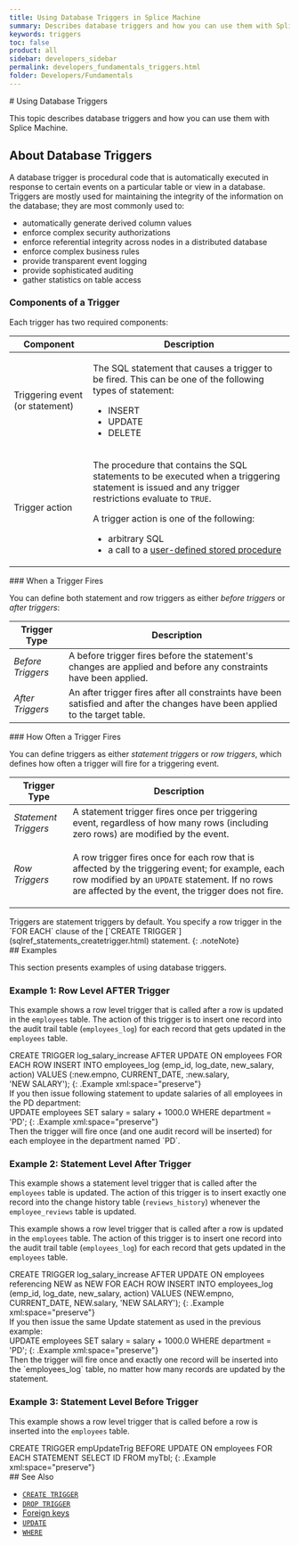 ```yaml
---
title: Using Database Triggers in Splice Machine
summary: Describes database triggers and how you can use them with Splice Machine.
keywords: triggers
toc: false
product: all
sidebar: developers_sidebar
permalink: developers_fundamentals_triggers.html
folder: Developers/Fundamentals
---
```

<section>
<div class="TopicContent" data-swiftype-index="true" markdown="1">
# Using Database Triggers

This topic describes database triggers and how you can use them with
Splice Machine.

## About Database Triggers

A database trigger is procedural code that is automatically executed in
response to certain events on a particular table or view in a database.
Triggers are mostly used for maintaining the integrity of the
information on the database; they are most commonly used to:

* automatically generate derived column values
* enforce complex security authorizations
* enforce referential integrity across nodes in a distributed database
* enforce complex business rules
* provide transparent event logging
* provide sophisticated auditing
* gather statistics on table access

### Components of a Trigger

Each trigger has two required components:

<table summary="Descriptions of trigger components.">
                <col />
                <col />
                <thead>
                    <tr>
                        <th>Component</th>
                        <th>Description</th>
                    </tr>
                </thead>
                <tbody>
                    <tr>
                        <td>Triggering event (or statement)</td>
                        <td>
                            <p class="noSpaceAbove">The SQL statement that causes a trigger to be fired. This can be one of the following types of statement:</p>
                            <ul>
                                <li class="CodeFont" value="1">INSERT</li>
                                <li class="CodeFont" value="2">UPDATE</li>
                                <li class="CodeFont" value="3">DELETE</li>
                            </ul>
                        </td>
                    </tr>
                    <tr>
                        <td>Trigger action</td>
                        <td>
                            <p class="noSpaceAbove">The procedure that contains the SQL statements to be executed when a triggering statement is issued and any trigger restrictions evaluate to <code>TRUE</code>. </p>
                            <p>A trigger action is one of the following:</p>
                            <ul>
                                <li>arbitrary SQL</li>
                                <li>a call to a <a href="developers_fcnsandprocs_intro.html">user-defined stored procedure</a></li>
                            </ul>
                        </td>
                    </tr>
                </tbody>
            </table>
### When a Trigger Fires

You can define both statement and row triggers as either *before
triggers* or *after triggers*:

<table summary="Before triggers and after triggers.">
                <col />
                <col />
                <thead>
                    <tr>
                        <th>Trigger Type</th>
                        <th>Description</th>
                    </tr>
                </thead>
                <tbody>
                    <tr>
                        <td><em>Before Triggers</em></td>
                        <td>A before trigger fires before the statement's changes are applied and before any constraints have been applied.</td>
                    </tr>
                    <tr>
                        <td><em>After Triggers</em></td>
                        <td>An after trigger fires after all constraints have been satisfied and after the changes have been applied to the target table. </td>
                    </tr>
                </tbody>
            </table>
### How Often a Trigger Fires

You can define triggers as either *statement triggers* or *row
triggers*, which defines how often a trigger will fire for a triggering
event.

<table summary="Statement triggers and row triggers.">
                <col />
                <col />
                <thead>
                    <tr>
                        <th>Trigger Type</th>
                        <th>Description</th>
                    </tr>
                </thead>
                <tbody>
                    <tr>
                        <td><em>Statement Triggers</em></td>
                        <td>A statement trigger fires once per triggering event, regardless of how many rows (including zero rows) are modified by the event.</td>
                    </tr>
                    <tr>
                        <td><em>Row Triggers</em></td>
                        <td>
                            <p>A row trigger fires once for each row that is affected by the triggering event; for example, each row modified by an <code>UPDATE</code> statement. If no rows are affected by the event, the trigger does not fire.</p>
                        </td>
                    </tr>
                </tbody>
            </table>
<div class="indented" markdown="1">
Triggers are statement triggers by default. You specify a row trigger in
the `FOR EACH` clause of the
[`CREATE TRIGGER`](sqlref_statements_createtrigger.html) statement.
{: .noteNote}

</div>
## Examples

This section presents examples of using database triggers.

### Example 1: Row Level AFTER Trigger

This example shows a row level trigger that is called after a row is
updated in the `employees` table. The action of this trigger is to
insert one record into the audit trail table (`employees_log`) for each
record that gets updated in the `employees` table.

<div class="preWrapperWide" markdown="1">
    CREATE TRIGGER log_salary_increase
    AFTER UPDATE ON employees FOR EACH ROW
    INSERT INTO employees_log
        (emp_id, log_date, new_salary, action)
        VALUES (:new.empno, CURRENT_DATE, :new.salary, 'NEW SALARY');
{: .Example xml:space="preserve"}

</div>
If you then issue following statement to update salaries of all
employees in the PD department:

<div class="preWrapperWide" markdown="1">
    UPDATE employees
     SET salary = salary + 1000.0
     WHERE department = 'PD';
{: .Example xml:space="preserve"}

</div>
Then the trigger will fire once (and one audit record will be
inserted) for each employee in the department named `PD`.

### Example 2: Statement Level After Trigger

This example shows a statement level trigger that is called after the
`employees` table is updated. The action of this trigger is to insert
exactly one record into the change history table (`reviews_history`)
whenever the `employee_reviews` table is updated.

This example shows a row level trigger that is called after a row is
updated in the `employees` table. The action of this trigger is to
insert one record into the audit trail table (`employees_log`) for each
record that gets updated in the `employees` table.

<div class="preWrapperWide" markdown="1">
    CREATE TRIGGER log_salary_increase
    AFTER UPDATE ON employees referencing NEW as NEW FOR EACH ROW
    INSERT INTO employees_log
        (emp_id, log_date, new_salary, action)
        VALUES (NEW.empno, CURRENT_DATE, NEW.salary, 'NEW SALARY');
{: .Example xml:space="preserve"}

</div>
If you then issue the same Update statement as used in the previous
example:

<div class="preWrapperWide" markdown="1">
    UPDATE employees SET salary = salary + 1000.0
    WHERE department = 'PD';
{: .Example xml:space="preserve"}

</div>
Then the trigger will fire once and exactly one record will be inserted
into the `employees_log` table, no matter how many records are updated
by the statement.

### Example 3: Statement Level Before Trigger

This example shows a row level trigger that is called before a row is
inserted into the `employees` table.

<div class="preWrapperWide" markdown="1">
    CREATE TRIGGER empUpdateTrig
    BEFORE UPDATE ON employees
       FOR EACH STATEMENT SELECT ID FROM myTbl;
{: .Example xml:space="preserve"}

</div>
## See Also

* [`CREATE TRIGGER`](sqlref_statements_createtrigger.html)
* [`DROP TRIGGER`](sqlref_statements_droptrigger.html)
* [Foreign keys](developers_fundamentals_foreignkeys.html)
* [`UPDATE`](sqlref_statements_update.html)
* [`WHERE`](sqlref_clauses_where.html)

</div>
</section>
